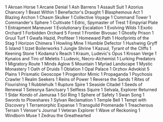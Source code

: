 1 Akroan Horse
1 Arcane Denial
1 Ash Barrens
1 Assault Suit
1 Azorius Chancery
1 Beast Within
1 Benefactor's Draught
1 Blasphemous Act
1 Blazing Archon
1 Chasm Skulker
1 Collective Voyage
1 Command Tower
1 Commander's Sphere
1 Cultivate
1 Edric, Spymaster of Trest
1 Empyrial Plate
1 Entrapment Maneuver
1 Evolutionary Escalation
1 Evolving Wilds
1 Exotic Orchard
1 Forbidden Orchard
5 Forest
1 Frontier Bivouac
1 Ghostly Prison
1 Gruul Turf
1 Gwafa Hazid, Profiteer
1 Homeward Path
1 Hoofprints of the Stag
1 Horizon Chimera
1 Howling Mine
1 Humble Defector
1 Hushwing Gryff
5 Island
1 Izzet Boilerworks
1 Jungle Shrine
1 Kazuul, Tyrant of the Cliffs
1 Keening Stone
1 Kodama's Reach
1 Kraum, Ludevic's Opus
1 Krosan Verge
1 Kynaios and Tiro of Meletis
1 Ludevic, Necro-Alchemist
1 Lurking Predators
1 Migratory Route
1 Minds Aglow
5 Mountain
1 Myriad Landscape
1 Mystic Monastery
1 Oath of Druids
1 Oblation
1 Opal Palace
1 Orzhov Advokist
5 Plains
1 Prismatic Geoscope
1 Progenitor Mimic
1 Propaganda
1 Psychosis Crawler
1 Realm Seekers
1 Reins of Power
1 Reverse the Sands
1 Rites of Flourishing
1 Rubblehulk
1 Rupture Spire
1 Seaside Citadel
1 Seeds of Renewal
1 Selesnya Sanctuary
1 Selfless Squire
1 Selvala, Explorer Returned
1 Sidar Kondo of Jamuraa
1 Sol Ring
1 Sphere of Safety
1 Swan Song
1 Swords to Plowshares
1 Sylvan Reclamation
1 Temple Bell
1 Tempt with Discovery
1 Terramorphic Expanse
1 Transguild Promenade
1 Treacherous Terrain
1 Venser's Journal
1 Veteran Explorer
1 Wave of Reckoning
1 Windborn Muse
1 Zedruu the Greathearted